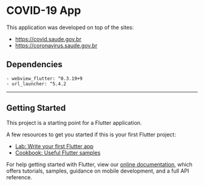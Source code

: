 # COVID-19 App

This application was developed on top of the sites:

- https://covid.saude.gov.br
- https://coronavirus.saude.gov.br


## Dependencies
	- webview_flutter: ^0.3.19+9
	- url_launcher: ^5.4.2

---


## Getting Started

This project is a starting point for a Flutter application.

A few resources to get you started if this is your first Flutter project:

- [Lab: Write your first Flutter app](https://flutter.dev/docs/get-started/codelab)
- [Cookbook: Useful Flutter samples](https://flutter.dev/docs/cookbook)

For help getting started with Flutter, view our
[online documentation](https://flutter.dev/docs), which offers tutorials,
samples, guidance on mobile development, and a full API reference.
